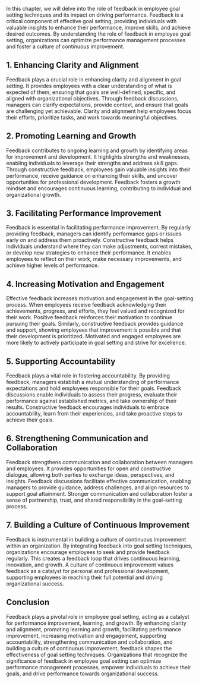 
In this chapter, we will delve into the role of feedback in employee goal setting techniques and its impact on driving performance. Feedback is a critical component of effective goal setting, providing individuals with valuable insights to enhance their performance, improve skills, and achieve desired outcomes. By understanding the role of feedback in employee goal setting, organizations can optimize performance management processes and foster a culture of continuous improvement.

**1. Enhancing Clarity and Alignment**
--------------------------------------

Feedback plays a crucial role in enhancing clarity and alignment in goal setting. It provides employees with a clear understanding of what is expected of them, ensuring that goals are well-defined, specific, and aligned with organizational objectives. Through feedback discussions, managers can clarify expectations, provide context, and ensure that goals are challenging yet achievable. Clarity and alignment help employees focus their efforts, prioritize tasks, and work towards meaningful objectives.

**2. Promoting Learning and Growth**
------------------------------------

Feedback contributes to ongoing learning and growth by identifying areas for improvement and development. It highlights strengths and weaknesses, enabling individuals to leverage their strengths and address skill gaps. Through constructive feedback, employees gain valuable insights into their performance, receive guidance on enhancing their skills, and uncover opportunities for professional development. Feedback fosters a growth mindset and encourages continuous learning, contributing to individual and organizational growth.

**3. Facilitating Performance Improvement**
-------------------------------------------

Feedback is essential in facilitating performance improvement. By regularly providing feedback, managers can identify performance gaps or issues early on and address them proactively. Constructive feedback helps individuals understand where they can make adjustments, correct mistakes, or develop new strategies to enhance their performance. It enables employees to reflect on their work, make necessary improvements, and achieve higher levels of performance.

**4. Increasing Motivation and Engagement**
-------------------------------------------

Effective feedback increases motivation and engagement in the goal-setting process. When employees receive feedback acknowledging their achievements, progress, and efforts, they feel valued and recognized for their work. Positive feedback reinforces their motivation to continue pursuing their goals. Similarly, constructive feedback provides guidance and support, showing employees that improvement is possible and that their development is prioritized. Motivated and engaged employees are more likely to actively participate in goal setting and strive for excellence.

**5. Supporting Accountability**
--------------------------------

Feedback plays a vital role in fostering accountability. By providing feedback, managers establish a mutual understanding of performance expectations and hold employees responsible for their goals. Feedback discussions enable individuals to assess their progress, evaluate their performance against established metrics, and take ownership of their results. Constructive feedback encourages individuals to embrace accountability, learn from their experiences, and take proactive steps to achieve their goals.

**6. Strengthening Communication and Collaboration**
----------------------------------------------------

Feedback strengthens communication and collaboration between managers and employees. It provides opportunities for open and constructive dialogue, allowing both parties to exchange ideas, perspectives, and insights. Feedback discussions facilitate effective communication, enabling managers to provide guidance, address challenges, and align resources to support goal attainment. Stronger communication and collaboration foster a sense of partnership, trust, and shared responsibility in the goal-setting process.

**7. Building a Culture of Continuous Improvement**
---------------------------------------------------

Feedback is instrumental in building a culture of continuous improvement within an organization. By integrating feedback into goal setting techniques, organizations encourage employees to seek and provide feedback regularly. This creates a feedback loop that drives continuous learning, innovation, and growth. A culture of continuous improvement values feedback as a catalyst for personal and professional development, supporting employees in reaching their full potential and driving organizational success.

**Conclusion**
--------------

Feedback plays a pivotal role in employee goal setting, acting as a catalyst for performance improvement, learning, and growth. By enhancing clarity and alignment, promoting learning and growth, facilitating performance improvement, increasing motivation and engagement, supporting accountability, strengthening communication and collaboration, and building a culture of continuous improvement, feedback shapes the effectiveness of goal setting techniques. Organizations that recognize the significance of feedback in employee goal setting can optimize performance management processes, empower individuals to achieve their goals, and drive performance towards organizational success.
